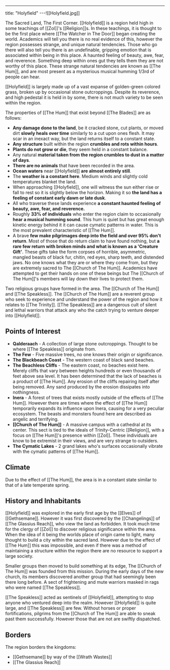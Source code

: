 ---
title: "Holyfield"
---![[Holyfield.jpg]]

The Sacred Land, The First Corner. [[Holyfield]] is a region held high in some teachings of [[Zol]]'s [[Religion]]s. In these teachings, it is thought to be the first place where [[The Watcher in The Door]] began creating the world. Academics will tell you there is no real evidence of this, however the region possesses strange, and unique natural tendencies. Those who go there will also tell you there is an undefinable, gripping emotion that is associated within being in this place. A haunted feeling of beauty, awe, fear, and reverence. Something deep within ones gut they tells them they are not worthy of this place. These strange natural tendencies are known as [[The Hum]], and are most present as a mysterious musical humming 1/3rd of people can hear.

[[Holyfield]] is largely made up of a vast expanse of golden-green colored grass, broken up by occasional stone outcroppings. Despite its reverence, and high pedestal it is held in by some, there is not much variety to be seen within the region.

The properties of [[The Hum]] that exist beyond [[The Blades]] are as follows:
- **Any damage done to the land**, be it cracked stone, cut plants, or moved dirt **slowly heals over time** similarly to a cut upon ones flesh. It may scar in an inexact way, but the land returns itself to a constant state.
- **Any structure** built within the region **crumbles and rots within hours**.
- **Plants do not grow or die**, they seem held in a constant balance.
- Any natural **material taken from the region crumbles to dust in a matter of days**.
- **There are no animals** that have been recorded in the area.
- **Ocean waters** near [[Holyfield]] **are almost entirely still**.
- The **weather is a constant here**. Medium winds and slightly cold temperatures blanket the land.
- When approaching [[Holyfield]], one will witness the sun either rise or fall to rest so it is slightly below the horizon. Making it so **the land has a feeling of constant early dawn or late dusk**.
- All who traverse these lands experience **a constant haunted feeling of beauty, awe, fear, and reverence.**
- Roughly **33% of individuals** who enter the region claim to occasionally **hear a musical humming sound**. This hum is quiet but has great enough kinetic energy behind it it can cause cymatic patterns in water. This is the most prevalent characteristic of [[The Hum]].
- A brave **few make pilgrimages deep into the field and over 95% don't return**. Most of those that do return claim to have found nothing, but **a rare few return with broken minds and what is known as a 'Creature Gift'**. These gifts take the form corpses of horrible, asymmetric, mangled beasts of black fur, chitin, red eyes, sharp teeth, and distended jaws. No one knows what they are or where they come from, but they are extremely sacred to The [[Church of The Hum]]. Academics have attempted to get their hands on one of these beings but The [[Church of The Hum]]'s members will lay down their lives to protect them.

Two religious groups have formed in the area. The [[Church of The Hum]] and [[The Speakless]]. The [[Church of The Hum]] are a reverent group who seek to experience and understand the power of the region and how it relates to [[The Trinity]]. [[The Speakless]] are a dangerous cult of silent and lethal warriors that attack any who the catch trying to venture deeper into [[Holyfield]].

## Points of Interest
- **Qalderaach** - A collection of large stone outcroppings. Thought to be where [[The Speakless]] originate from.
- **The Few** - Five massive trees, no one knows their origin or significance.
- **The Blackbeach Coast** - The western coast of black sand beaches.
- **The Beachless Cliffs** - The eastern coast, no beaches exist here. Merely cliffs that vary between heights hundreds or even thousands of feet above sea level. It has been determined that the lack of beaches is a product of [[The Hum]]. Any erosion of the cliffs repairing itself after being removed. Any sand produced by the erosion dissipates into nothingness.
- **Inera** - A forest of trees that exists mostly outside of the effects of [[The Hum]]. However there are times where the effect of [[The Hum]] temporarily expands its influence upon Inera, causing for a very peculiar ecosystem. The beasts and monsters found here are described as angelic and terrifying.
- **[[Church of The Hum]]** - A massive campus with a cathedral at its center. This sect is tied to the ideals of Trinity-Centric [[Religion]], with a focus on [[The Hum]]'s presence within [[Zol]]. These individuals are know to be extremist in their views, and are very strange to outsiders.
- **The Cymatic Lakes** - 2 grand lakes who's surfaces occasionally vibrate with the cymatic patterns of [[The Hum]].

## Climate
Due to the effect of [[The Hum]], the area is in a constant state similar to that of a late temperate spring.

## History and  Inhabitants
[[Holyfield]] was explored in the early first age by the [[Elves]] of [[Gethsemane]]. However it was first discovered by the [[Changelings]] of [[The Glassius Reach]], who view the land as forbidden. It took much time for the clergy of [[Zol]] to discover religious significance within the area. When the idea of it being the worlds place of origin came to light, many thought to build a city within the sacred land. However due to the effect of [[The Hum]] this was impossible, and even if there was a method of maintaining a structure within the region there are no resource to support a large society.

Smaller groups then moved to build something at its edge, The [[Church of The Hum]] was founded from this mission. During the early days of the new church, its members discovered another group that had seemingly been there long before. A sect of frightening and mute warriors masked in rags who were named [[The Speakless]].

[[The Speakless]] acted as sentinels of [[Holyfield]], attempting to stop anyone who ventured deep into the realm. However [[Holyfield]] is quite large, and [[The Speakless]] are few. Without horses or proper fortifications, pilgrims from the [[Church of The Hum]] are able to sneak past them successfully. However those that are not are swiftly dispatched.

## Borders
The region borders the kingdoms:
- [[Gethsemane]] by way of the [[Wrath Wastes]]
- [[The Glassius Reach]]